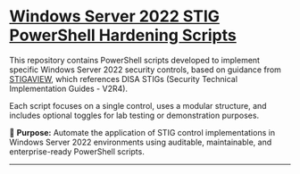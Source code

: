 # [Windows Server 2022 STIG PowerShell Hardening Scripts](https://github.com/KennethClendenin/stig-winserver2022-hardening/tree/main/scripts)

This repository contains PowerShell scripts developed to implement specific Windows Server 2022 security controls, based on guidance from [STIGAVIEW](https://stigaview.com/), which references DISA STIGs (Security Technical Implementation Guides - V2R4).

Each script focuses on a single control, uses a modular structure, and includes optional toggles for lab testing or demonstration purposes.

🎯 **Purpose:** Automate the application of STIG control implementations in Windows Server 2022 environments using auditable, maintainable, and enterprise-ready PowerShell scripts.

<hr/>
